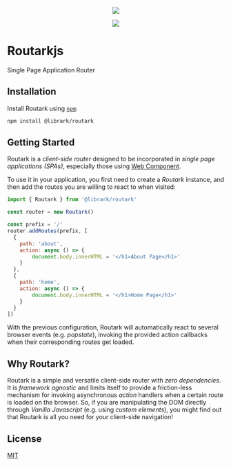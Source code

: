 <p align="center">
  <a href="https://codecov.io/gh/librark/routark">
    <img src="https://codecov.io/gh/librark/routark/graph/badge.svg?token=lrTCF0g58T"/>
  </a>
</p>
<p align="center">
  <a href="https://codecov.io/gh/librark/routark">
    <img src="https://codecov.io/gh/librark/routark/graphs/sunburst.svg?token=lrTCF0g58T"/>
  </a>
</p>

# Routarkjs

Single Page Application Router

## Installation

Install Routark using [`npm`](https://www.npmjs.com/package/@librark/routark):

```bash
npm install @librark/routark
```

## Getting Started

Routark is a *client-side router* designed to be incorporated in *single page
applications (SPAs)*, especially those using [Web Component](
https://developer.mozilla.org/en-US/docs/Web/API/Web_components).

To use it in your application, you first need to create a *Routark* instance,
and then add the routes you are willing to react to when visited:

```javascript
import { Routark } from '@librark/routark'

const router = new Routark()

const prefix = '/'
router.addRoutes(prefix, [
  {
    path: 'about',
    action: async () => {
        document.body.innerHTML = '</h1>About Page</h1>'
    }
  },
  {
    path: 'home',
    action: async () => {
        document.body.innerHTML = '</h1>Home Page</h1>'
    }
  }
])
```

With the previous configuration, Routark will automatically react to several
browser events (e.g. *popstate*), invoking the provided action callbacks when
their corresponding routes get loaded.

## Why Routark?

Routark is a simple and versatile client-side router with *zero dependencies*.
It is *framework agnostic* and limits itself to provide a friction-less
mechanism for invoking asynchronous *action* handlers when a certain route
is loaded on the browser. So, if you are manipulating the DOM directly through
*Vanilla Javascript* (e.g. using *custom elements*), you might find out that
Routark is all you need for your client-side navigation!

## License

  [MIT](LICENSE)
